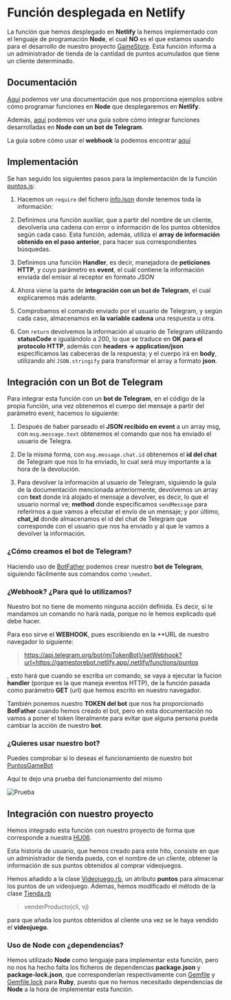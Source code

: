 # Función desplegada en Netlify


La función que hemos desplegado en **Netlify** la hemos implementado con el lenguaje de programación **Node**, el cual **NO** es el que estamos usando para el desarrollo de nuestro proyecto [GameStore](https://github.com/biilal1999/GameStore). Esta función informa a un administrador de tienda de la cantidad de puntos acumulados que tiene un cliente determinado.



## Documentación


[Aquí](https://www.netlify.com/blog/2018/09/13/how-to-run-express.js-apps-with-netlify-functions/) podemos ver una documentación que nos proporciona ejemplos sobre cómo programar funciones en **Node** que desplegaremos en **Netlify**.


Además, [aquí](https://levelup.gitconnected.com/create-your-own-telegram-bot-and-send-and-receive-messages-via-nodejs-c0954928a8c4) podemos ver una guía sobre cómo integrar funciones desarrolladas en **Node con un bot de Telegram**.


La guía sobre cómo usar el **webhook** la podemos encontrar [aquí](https://medium.com/@xabaras/setting-your-telegram-bot-webhook-the-easy-way-c7577b2d6f72)



## Implementación


Se han seguido los siguientes pasos para la implementación de la función [puntos.js](https://github.com/biilal1999/GameStore/blob/master/functions/puntos.js):


1. Hacemos un `require` del fichero [info.json](https://github.com/biilal1999/GameStore/blob/master/functions/info.json) donde tenemos toda la información:

2. Definimos una función auxiliar, que a partir del nombre de un cliente, devolvería una cadena con error o información de los puntos obtenidos según cada caso. Esta función, además, utiliza el **array de información obtenido en el paso anterior**, para hacer sus correspondientes búsquedas.

3. Definimos una función **Handler**, es decir, manejadora de **peticiones HTTP**, y cuyo parámetro es **event**, el cuál contiene la información enviada del emisor al receptor en formato *JSON*

4. Ahora viene la parte de **integración con un bot de Telegram**, el cual explicaremos más adelante.

5. Comprobamos el comando enviado por el usuario de Telegram, y según cada caso, almacenamos en **la variable cadena** una respuesta u otra.

6. Con `return` devolvemos la información al usuario de Telegram utilizando **statusCode** e igualándolo a 200, lo que se traduce en **OK para el protocolo HTTP**, además con **headers -> application/json** especificamos las cabeceras de la respuesta; y el cuerpo irá en **body**, utilizando ahí `JSON.stringify` para transformar el array a formato **json**.




## Integración con un Bot de Telegram


Para integrar esta función con un **bot de Telegram**, en el código de la propia función, una vez obtenemos el cuerpo del mensaje a partir del parámetro event, hacemos lo siguiente:


1. Después de haber parseado el **JSON recibido en event** a un array msg, con `msg.message.text` obtenemos el comando que nos ha enviado el usuario de Telegra.

2. De la misma forma, con `msg.message.chat.id` obtenemos el **id del chat** de Telegram que nos lo ha enviado, lo cual será muy importante a la hora de la devolución.

3. Para devolver la información al usuario de Telegram, siguiendo la guía de la documentación mencionada anteriormente, devolvemos un array con **text** donde irá alojado el mensaje a devolver, es decir, lo que el usuario normal ve; **method** donde especificamos `sendMessage` para referirnos a que vamos a efecutar el envío de un mensaje; y por último, **chat_id** donde almacenamos el id del chat de Telegram que corresponde con el usuario que nos ha enviado y al que le vamos a devolver la información.



### ¿Cómo creamos el bot de Telegram?


Haciendo uso de [BotFather](https://telegram.me/BotFather) podemos crear nuestro **bot de Telegram**, siguiendo fácilmente sus comandos como `\newbot`.



### ¿Webhook? ¿Para qué lo utilizamos?


Nuestro bot no tiene de momento ninguna acción definida. Es decir, si le mandamos un comando no hará nada, porque no le hemos explicado qué debe hacer.


Para eso sirve el **WEBHOOK**, pues escribiendo en la **URL de nuestro navegador lo siguiente:


> https://api.telegram.org/bot{miTokenBot}/setWebhook?url=https://gamestorebot.netlify.app/.netlify/functions/puntos



, esto hará que cuando se escriba un comando, se vaya a ejecutar la fucion **handler** (porque es la que maneja eventos HTTP), de la función pasada como parámetro **GET** (url) que hemos escrito en nuestro navegador. 


También ponemos nuestro **TOKEN del bot** que nos ha proporcionado **BotFather** cuando hemos creado el bot, pero en esta documentación no vamos a poner el token literalmente para evitar que alguna persona pueda cambiar la acción de nuestro **bot**.



### ¿Quieres usar nuestro bot?


Puedes comprobar si lo deseas el funcionamiento de nuestro bot [PuntosGameBot](https://t.me/PuntosGameBot)


Aquí te dejo una prueba del funcionamiento del mismo



![Prueba](https://github.com/biilal1999/GameStore/blob/master/docs/img/PruebaTelegram.png)





## Integración con nuestro proyecto


Hemos integrado esta función con nuestro proyecto de forma que corresponde a nuestra [HU06](https://github.com/biilal1999/GameStore/issues/82).


Esta historia de usuario, que hemos creado para este hito, consiste en que un administrador de tienda pueda, con el nombre de un cliente, obtener la información de sus puntos obtenidos al comprar videojuegos.


Hemos añadido a la clase [Videojuego.rb](https://github.com/biilal1999/GameStore/blob/master/src/Videojuego.rb), un atributo **puntos** para almacenar los puntos de un videojuego. Ademas, hemos modificado el método de la clase [Tienda.rb](https://github.com/biilal1999/GameStore/blob/master/src/Tienda.rb)


> venderProducto(cli, vj)


para que añada los puntos obtenidos al cliente una vez se le haya vendido el **videojuego**.




### Uso de Node con ¿dependencias?


Hemos utilizado **Node** como lenguaje para implementar esta función, pero no nos ha hecho falta los ficheros de dependencias **package.json** y **package-lock.json**, que corresponderían respectivamente con [Gemfile](https://github.com/biilal1999/GameStore/blob/master/Gemfile) y [Gemfile.lock](https://github.com/biilal1999/GameStore/blob/master/Gemfile.lock) para **Ruby**, puesto que no hemos necesitado dependencias de **Node** a la hora de implementar esta función.
